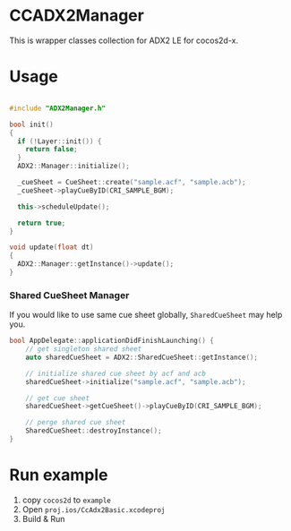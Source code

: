 # CCADX2Manager

This is wrapper classes collection for ADX2 LE for cocos2d-x.

# Usage

```cpp

#include "ADX2Manager.h"

bool init()
{
  if (!Layer::init()) {
    return false;
  }
  ADX2::Manager::initialize();

  _cueSheet = CueSheet::create("sample.acf", "sample.acb");
  _cueSheet->playCueByID(CRI_SAMPLE_BGM);

  this->scheduleUpdate();

  return true;
}

void update(float dt)
{
  ADX2::Manager::getInstance()->update();
}

```

### Shared CueSheet Manager

If you would like to use same cue sheet globally, `SharedCueSheet` may help you.


```cpp
bool AppDelegate::applicationDidFinishLaunching() {
    // get singleton shared sheet
    auto sharedCueSheet = ADX2::SharedCueSheet::getInstance();

    // initialize shared cue sheet by acf and acb
    sharedCueSheet->initialize("sample.acf", "sample.acb");

    // get cue sheet
    sharedCueSheet->getCueSheet()->playCueByID(CRI_SAMPLE_BGM);

    // perge shared cue sheet
    SharedCueSheet::destroyInstance();
}
```

# Run example

1. copy `cocos2d` to `example`
2. Open `proj.ios/CcAdx2Basic.xcodeproj`
3. Build & Run
